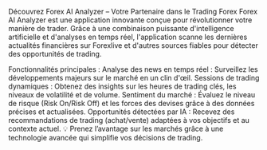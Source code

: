 Découvrez Forex AI Analyzer – Votre Partenaire dans le Trading Forex
Forex AI Analyzer est une application innovante conçue pour révolutionner votre manière de trader. Grâce à une combinaison puissante d'intelligence artificielle et d'analyses en temps réel, l'application scanne les dernières actualités financières sur Forexlive et d'autres sources fiables pour détecter des opportunités de trading.

Fonctionnalités principales :
Analyse des news en temps réel : Surveillez les développements majeurs sur le marché en un clin d'œil.
Sessions de trading dynamiques : Obtenez des insights sur les heures de trading clés, les niveaux de volatilité et de volume.
Sentiment du marché : Évaluez le niveau de risque (Risk On/Risk Off) et les forces des devises grâce à des données précises et actualisées.
Opportunités détectées par IA : Recevez des recommandations de trading (achat/vente) adaptées à vos objectifs et au contexte actuel.
💡 Prenez l’avantage sur les marchés grâce à une technologie avancée qui simplifie vos décisions de trading.
